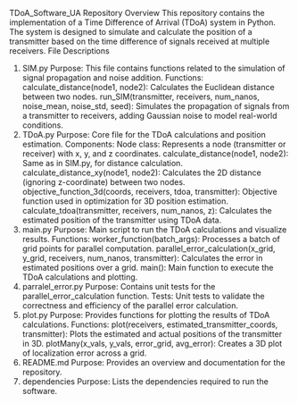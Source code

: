 
TDoA_Software_UA Repository Overview
This repository contains the implementation of a Time Difference of Arrival (TDoA) system in Python. The system is designed to simulate and calculate the position of a transmitter based on the time difference of signals received at multiple receivers.
File Descriptions
1. SIM.py
Purpose: This file contains functions related to the simulation of signal propagation and noise addition.
Functions:
calculate_distance(node1, node2): Calculates the Euclidean distance between two nodes.
run_SIM(transmitter, receivers, num_nanos, noise_mean, noise_std, seed): Simulates the propagation of signals from a transmitter to receivers, adding Gaussian noise to model real-world conditions.
2. TDoA.py
Purpose: Core file for the TDoA calculations and position estimation.
Components:
Node class: Represents a node (transmitter or receiver) with x, y, and z coordinates.
calculate_distance(node1, node2): Same as in SIM.py, for distance calculation.
calculate_distance_xy(node1, node2): Calculates the 2D distance (ignoring z-coordinate) between two nodes.
objective_function_3d(coords, receivers, tdoa, transmitter): Objective function used in optimization for 3D position estimation.
calculate_tdoa(transmitter, receivers, num_nanos, z): Calculates the estimated position of the transmitter using TDoA data.
3. main.py
Purpose: Main script to run the TDoA calculations and visualize results.
Functions:
worker_function(batch_args): Processes a batch of grid points for parallel computation.
parallel_error_calculation(x_grid, y_grid, receivers, num_nanos, transmitter): Calculates the error in estimated positions over a grid.
main(): Main function to execute the TDoA calculations and plotting.
4. parralel_error.py
Purpose: Contains unit tests for the parallel_error_calculation function.
Tests:
Unit tests to validate the correctness and efficiency of the parallel error calculation.
5. plot.py
Purpose: Provides functions for plotting the results of TDoA calculations.
Functions:
plot(receivers, estimated_transmitter_coords, transmitter): Plots the estimated and actual positions of the transmitter in 3D.
plotMany(x_vals, y_vals, error_grid, avg_error): Creates a 3D plot of localization error across a grid.
6. README.md
Purpose: Provides an overview and documentation for the repository.
7. dependencies
Purpose: Lists the dependencies required to run the software.

